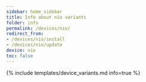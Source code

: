 ```yaml
---
sidebar: home_sidebar
title: Info about nio variants
folder: info
permalink: /devices/nio/
redirect_from:
- /devices/nio/install
- /devices/nio/update
device: nio
toc: false
---
```

{% include templates/device_variants.md info=true %}
